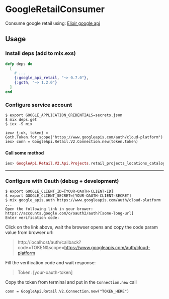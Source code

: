 # GoogleRetailConsumer

Consume google retail using: [Elixir google api](https://github.com/googleapis/elixir-google-api)

## Usage
### Install deps (add to mix.exs)
```elixir
defp deps do
  [
    # ...
    {:google_api_retail, "~> 0.7.0"},
    {:goth, "~> 1.2.0"}
  ]
end
```

### Configure service account
```
$ export GOOGLE_APPLICATION_CREDENTIALS=secrets.json
$ mix deps.get
$ iex -S mix

iex> {:ok, token} = Goth.Token.for_scope("https://www.googleapis.com/auth/cloud-platform")
iex> conn = GoogleApi.Retail.V2.Connection.new(token.token)
```

#### Call some method
```elixir
iex> GoogleApi.Retail.V2.Api.Projects.retail_projects_locations_catalogs_list(conn, "projects/project-name/locations/global")
```


---
### Configure with Oauth (debug + development)
```
$ export GOOGLE_CLIENT_ID=[YOUR-OAUTH-CLIENT-ID]
$ export GOOGLE_CLIENT_SECRET=[YOUR-OAUTH-CLIENT-SECRET]
$ mix google_apis.auth https://www.googleapis.com/auth/cloud-platform
...
Open the following link in your brower:
https://accounts.google.com/o/oauth2/auth?[some-long-url]
Enter verification code:
```
Click on the link above, wait the browser opens and copy the code param value from browser url:
> http://localhost/auth/callback?code=TOKEN&scope=https://www.googleapis.com/auth/cloud-platform

Fill the verification code and wait response:

> Token: [your-oauth-token]

Copy the token from terminal and put in the `Connection.new` call

```
conn = GoogleApi.Retail.V2.Connection.new("TOKEN_HERE")
```
